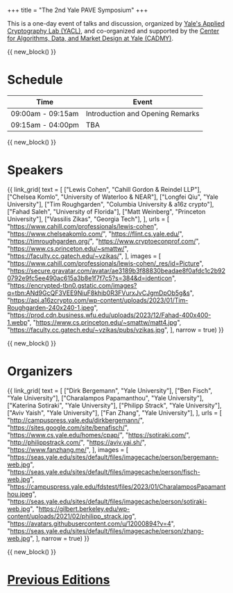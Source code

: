 +++
title = "The 2nd Yale PAVE Symposium"
+++

This is a one-day event of talks and discussion, organized by [Yale's Applied Cryptography Lab (YACL)](https://yacl.cs.yale.edu/), and co-organized and supported by the [Center for Algorithms, Data, and Market Design at Yale (CADMY)](https://cadmy.yale.edu/).


{{ new_block() }}


# Schedule

| Time             | Event            |
| ---------------- | ---------------- |
| 09:00am - 09:15am | Introduction and Opening Remarks |
| 09:15am - 04:00pm | TBA        |


{{ new_block() }}


# Speakers

{{ link_grid(
    text = [
        ["Lewis Cohen", "Cahill Gordon & Reindel LLP"],
        ["Chelsea Komlo", "University of Waterloo & NEAR"],
        ["Longfei Qiu", "Yale University"],
        ["Tim Roughgarden", "Columbia University & a16z crypto"],
        ["Fahad Saleh", "University of Florida"],
        ["Matt Weinberg", "Princeton University"],
        ["Vassilis Zikas", "Georgia Tech"],
    ],
    urls = [
        "https://www.cahill.com/professionals/lewis-cohen",
        "https://www.chelseakomlo.com/",
        "https://flint.cs.yale.edu/",
        "https://timroughgarden.org/",
        "https://www.cryptoeconprof.com/",
        "https://www.cs.princeton.edu/~smattw/",
        "https://faculty.cc.gatech.edu/~vzikas/",
    ],
    images = [
        "https://www.cahill.com/professionals/lewis-cohen/_res/id=Picture",
        "https://secure.gravatar.com/avatar/ae3189b3f88830beadae8f0afdc1c2b920792e9fc5ee490ac615a3b8e1f7f7c5?s=384&d=identicon",
        "https://encrypted-tbn0.gstatic.com/images?q=tbn:ANd9GcQF3VEE9NiuF8khib0R3FVurxJvCJgmDpOb5g&s",
        "https://api.a16zcrypto.com/wp-content/uploads/2023/01/Tim-Roughgarden-240x240-1.jpeg",
        "https://prod.cdn.business.wfu.edu/uploads/2023/12/Fahad-400x400-1.webp",
        "https://www.cs.princeton.edu/~smattw/matt4.jpg",
        "https://faculty.cc.gatech.edu/~vzikas/pubs/vzikas.jpg",
    ],
    narrow = true) }}


{{ new_block() }}


# Organizers

{{ link_grid(
    text = [
        ["Dirk Bergemann", "Yale University"],
        ["Ben Fisch", "Yale University"],
        ["Charalampos Papamanthou", "Yale University"],
        ["Katerina Sotiraki", "Yale University"],
        ["Philipp Strack", "Yale University"],
        ["Aviv Yaish", "Yale University"],
        ["Fan Zhang", "Yale University"],
    ],
    urls = [
        "http://campuspress.yale.edu/dirkbergemann/",
        "https://sites.google.com/site/benafisch/",
        "https://www.cs.yale.edu/homes/cpap/",
        "https://sotiraki.com/",
        "http://philippstrack.com/",
        "https://aviv.yai.sh/",
        "https://www.fanzhang.me/",
    ],
    images = [
        "https://seas.yale.edu/sites/default/files/imagecache/person/bergemann-web.jpg",
        "https://seas.yale.edu/sites/default/files/imagecache/person/fisch-web.jpg",
        "https://campuspress.yale.edu/fdstest/files/2023/01/CharalamposPapamanthou.jpeg",
        "https://seas.yale.edu/sites/default/files/imagecache/person/sotiraki-web.jpg",
        "https://gilbert.berkeley.edu/wp-content/uploads/2021/02/philipp_strack.jpg",
        "https://avatars.githubusercontent.com/u/12000894?v=4",
        "https://seas.yale.edu/sites/default/files/imagecache/person/zhang-web.jpg",
    ],
    narrow = true) }}


{{ new_block() }}


# [Previous Editions](./previous)